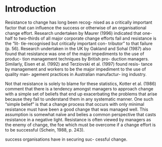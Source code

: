# Introduction

Resistance to change has long been recog- nised as a critically important factor that can inﬂuence the success or otherwise of an organisational change effort. Research undertaken by Maurer (1996) indicated that one-half to two-thirds of all major corporate change efforts fail and resistance is the “lit- tle-recognised but critically important con- tributor” to that failure (p. 56). Research undertaken in the UK by Oakland and Sohal (1987) also found that resistance was one of the major impediments to the use of produc- tion management techniques by British pro- duction managers. Similarly, Eisen et al. (1992) and Terziovski et al. (1997) found resis- tance by management and workers to be the major impediment to the use of quality man- agement practices in Australian manufactur- ing industry.

Not that resistance is solely to blame for these statistics, Kotter et al. (1986) comment that there is a tendency amongst managers to approach change with a simple set of beliefs that end up exacerbating the problems that arise because they fail to understand them in any systematic manner. One such “simple belief” is that a change process that occurs with only minimal resistance must have been a good change that was managed well. This assumption is somewhat naïve and belies a common perspective that casts resistance in a negative light. Resistance is often viewed by managers as the enemy of change, the foe which must be overcome if a change effort is to be successful (Schein, 1988, p. 243).

success organisations have in securing suc- cessful change.